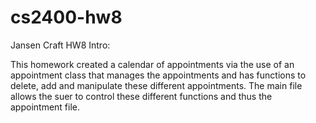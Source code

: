 # cs2400-hw8
Jansen Craft
HW8
Intro:

This homework created a calendar of appointments via the use of an appointment class 
that manages the appointments and has functions to delete, add and manipulate these 
different appointments. The main file allows the suer to control these different 
functions and thus the appointment file.
